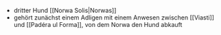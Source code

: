 - dritter Hund [[Norwa Solis|Norwas]]
- gehört zunächst einem Adligen mit einem Anwesen zwischen [[Viasti]] und [[Padéra ul Forma]], von dem Norwa den Hund abkauft